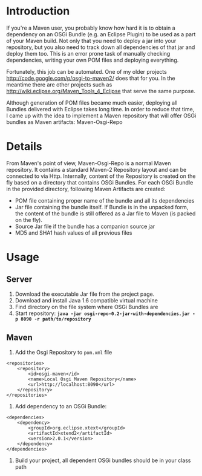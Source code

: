 # Introduction #

If you're a Maven user, you probably know how hard it is to obtain a dependency on an OSGi Bundle (e.g. an Eclipse Plugin) to be used as a part of your Maven build. Not only that you need to deploy a jar into your repository, but you also need to track down all dependencies of that jar and deploy them too. This is an error prone task of manually checking dependencies, writing your own POM files and deploying everything.

Fortunately, this job can be automated. One of my older projects http://code.google.com/p/osgi-to-maven2/ does that for you. In the meantime there are other projects such as http://wiki.eclipse.org/Maven_Tools_4_Eclipse that serve the same purpose.

Although generation of POM files became much easier, deploying all Bundles delivered with Eclipse takes long time. In order to reduce that time, I came up with the idea to implement a Maven repository that will offer OSGi bundles as Maven artifacts: Maven-Osgi-Repo


# Details #

From Maven's point of view, Maven-Osgi-Repo is a normal Maven repository. It contains a standard Maven-2 Repository layout and can be connected to via Http. Internally, content of the Repository is created on the fly based on a directory that contains OSGi Bundles. For each OSGi Bundle in the provided directory, following Maven Artifacts are created:

  * POM file containing proper name of the bundle and all its dependencies
  * Jar file containing the bundle itself. If Bundle is in the unpacked form, the content of the bundle is still offered as a Jar file to Maven (is packed on the fly).
  * Source Jar file if the bundle has a companion source jar
  * MD5 and SHA1 hash values of all previous files

####  ####

# Usage #
## Server ##
  1. Download the executable Jar file from the project page.
  1. Download and install Java 1.6 compatible virtual machine
  1. Find directory on the file system where OSGi Bundles are
  1. Start repository: **`java -jar osgi-repo-0.2-jar-with-dependencies.jar -p 8090 -r path/to/repository`**

## Maven ##
  1. Add the Osgi Repository to `pom.xml` file
```
<repositories>
	<repository>
		<id>osgi-maven</id>
		<name>Local Osgi Maven Repository</name>
		<url>http://localhost:8090</url>
	</repository>
</repositories>
```

  1. Add dependency to an OSGi Bundle:
```
<dependencies>
	<dependency>
		<groupId>org.eclipse.xtext</groupId>
		<artifactId>xtend2</artifactId>
		<version>2.0.1</version>
	</dependency>
</dependencies>
```
  1. Build your project, all dependent OSGi bundles should be in your class path

